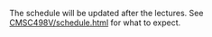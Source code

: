 The schedule will be updated after the lectures. 
See [CMSC498V/schedule.html](https://nikivazou.github.io/CMSC498V/schedule.html) for what to expect. 